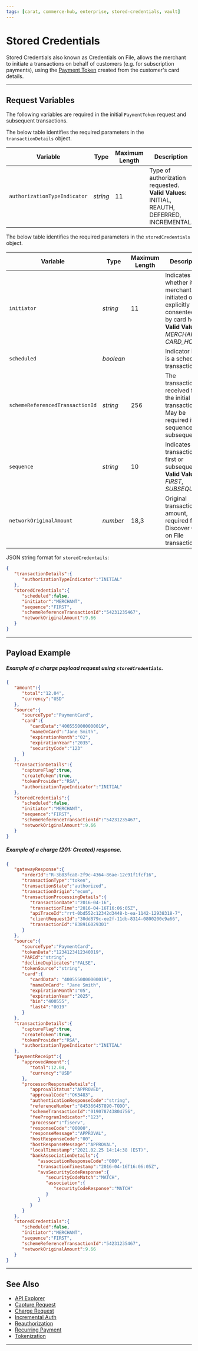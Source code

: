 ```yaml
---
tags: [carat, commerce-hub, enterprise, stored-credentials, vault]
---
```


# Stored Credentials

Stored Credentials also known as Credentials on File, allows the merchant to initiate a transactions on behalf of customers (e.g. for subscription payments), using the [Payment Token](?path=docs/Resources/API-Documents/Payments_VAS/Payment-Token.md) created from the customer's card details.

---

## Request Variables

The following variables are required in the initial `PaymentToken` request and subsequent transactions.

<!--
type: tab
title: transactionDetails
-->

The below table identifies the required parameters in the `transactionDetails` object.

| Variable | Type | Maximum Length | Description |
| -------- | -- | ------------ | ------------------ |
| `authorizationTypeIndicator` | *string* | 11 | Type of authorization requested. **Valid Values:** INITIAL, REAUTH, DEFERRED, INCREMENTAL. |

<!--
type: tab
title: storedCredentials
-->

The below table identifies the required parameters in the `storedCredentials` object.

| Variable | Type | Maximum Length | Description |
| -------- | -- | ------------ | ------------------ |
| `initiator` | *string* | 11 | Indicates whether it is a merchant-initiated or explicitly consented to by card holder. **Valid Values:** *MERCHANT*, *CARD_HOLDER* |
| `scheduled` | *boolean* |  | Indicator if this is a scheduled transaction. |
| `schemeReferencedTransactionId` | *string* | 256 | The transaction ID received from the initial transaction. May be required if sequence is subsequent. |
| `sequence` | *string* | 10 | Indicates if the transaction is first or subsequent. **Valid Values:** *FIRST*, *SUBSEQUENT* |
| `networkOriginalAmount` | *number* | 18,3 | Original transaction amount, required for Discover Card on File transactions. |

<!--
type: tab
title: JSON Example
-->

JSON string format for `storedCredentails`:

```json
{
   "transactionDetails":{
      "authorizationTypeIndicator":"INITIAL"
   },
   "storedCredentials":{
      "scheduled":false,
      "initiator":"MERCHANT",
      "sequence":"FIRST",
      "schemeReferenceTransactionId":"54231235467",
      "networkOriginalAmount":9.66
   }
}
```

<!-- type: tab-end -->

---

## Payload Example

<!--
type: tab
title: Request
-->

##### Example of a charge payload request using `storedCredentials`.

```json
{
   "amount":{
      "total":"12.04",
      "currency":"USD"
   },
   "source":{
      "sourceType":"PaymentCard",
      "card":{
         "cardData":"4005550000000019",
         "nameOnCard":"Jane Smith",
         "expirationMonth":"02",
         "expirationYear":"2035",
         "securityCode":"123"
      }
   },
   "transactionDetails":{
      "captureFlag":true,
      "createToken":true,
      "tokenProvider":"RSA",
      "authorizationTypeIndicator":"INITIAL"
   },
   "storedCredentials":{
      "scheduled":false,
      "initiator":"MERCHANT",
      "sequence":"FIRST",
      "schemeReferenceTransactionId":"54231235467",
      "networkOriginalAmount":9.66
   }
}
```

<!--
type: tab
title: Response
-->

##### Example of a charge (201: Created) response.

```json
{
   "gatewayResponse":{
      "orderId":"R-3b83fca8-2f9c-4364-86ae-12c91f1fcf16",
      "transactionType":"token",
      "transactionState":"authorized",
      "transactionOrigin":"ecom",
      "transactionProcessingDetails":{
         "transactionDate":"2016-04-16",
         "transactionTime":"2016-04-16T16:06:05Z",
         "apiTraceId":"rrt-0bd552c12342d3448-b-ea-1142-12938318-7",
         "clientRequestId":"30dd879c-ee2f-11db-8314-0800200c9a66",
         "transactionId":"838916029301"
      }
   },
   "source":{
      "sourceType":"PaymentCard",
      "tokenData":"1234123412340019",
      "PARId":"string",
      "declineDuplicates":"FALSE",
      "tokenSource":"string",
      "card":{
         "cardData": "4005550000000019",
         "nameOnCard": "Jane Smith",
         "expirationMonth":"05",
         "expirationYear":"2025",
         "bin":"400555",
         "last4":"0019"
      }
   },
   "transactionDetails":{
      "captureFlag":true,
      "createToken":true,
      "tokenProvider":"RSA",
      "authorizationTypeIndicator":"INITIAL"
   },
   "paymentReceipt":{
      "approvedAmount":{
         "total":12.04,
         "currency":"USD"
      },
      "processorResponseDetails":{
         "approvalStatus":"APPROVED",
         "approvalCode":"OK3483",
         "authenticationResponseCode":"string",
         "referenceNumber":"845366457890-TODO",
         "schemeTransactionId":"019078743804756",
         "feeProgramIndicator":"123",
         "processor":"fiserv",
         "responseCode":"00000",
         "responseMessage":"APPROVAL",
         "hostResponseCode":"00",
         "hostResponseMessage":"APPROVAL",
         "localTimestamp":"2021.02.25 14:14:38 (EST)",
         "bankAssociationDetails":{
            "associationResponseCode":"000",
            "transactionTimestamp":"2016-04-16T16:06:05Z",
            "avsSecurityCodeResponse":{
               "securityCodeMatch":"MATCH",
               "association":{
                  "securityCodeResponse":"MATCH"
               }
            }
         }
      }
   },
   "storedCredentials":{
      "scheduled":false,
      "initiator":"MERCHANT",
      "sequence":"FIRST",
      "schemeReferenceTransactionId":"54231235467",
      "networkOriginalAmount":9.66
   }
}
```

<!-- type: tab-end -->


---

## See Also

- [API Explorer](./api/?type=post&path=/payments/v1/charges)
- [Capture Request](?path=docs/Resources/API-Documents/Payments/Capture.md)
- [Charge Request](?path=docs/Resources/API-Documents/Payments/Charges.md)
- [Incremental Auth](?path=docs/Resources/Guides/Authorizations/Incremental-Auth.md)
- [Reauthorization](?path=docs/Resources/Guides/Authorizations/Re-Auth.md)
- [Recurring Payment](?path=docs/Resources/Guides/Bill-Payments/Recurring-Installments.md)
- [Tokenization](?path=docs/Resources/API-Documents/Payments_VAS/Payment-Token.md)
---
